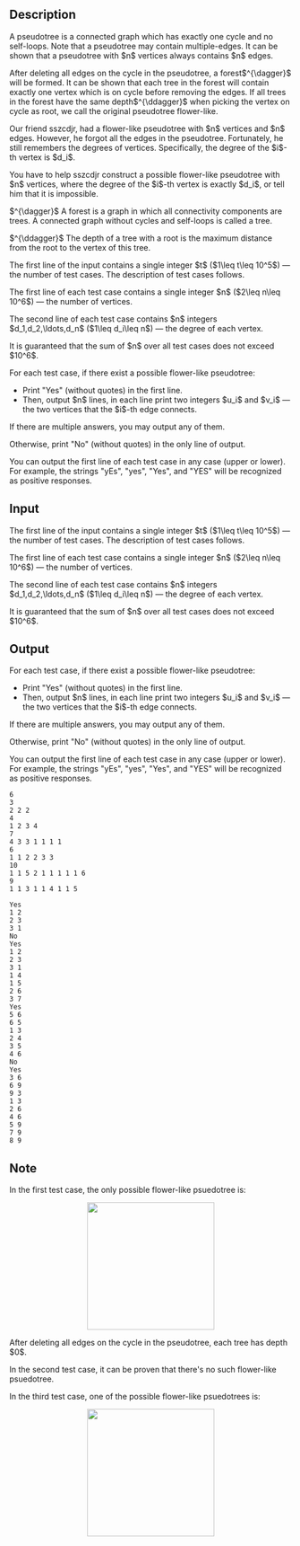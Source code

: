 ## Description

<div><p>A <span class="tex-font-style-it">pseudotree</span> is a connected graph which has <span class="tex-font-style-bf">exactly one</span> cycle and <span class="tex-font-style-bf">no</span> self-loops. Note that a pseudotree <span class="tex-font-style-bf">may contain multiple-edges</span>. It can be shown that a pseudotree with $n$ vertices always contains $n$ edges.</p><p>After deleting all edges on the cycle in the pseudotree, a forest$^{\dagger}$ will be formed. It can be shown that each tree in the forest will contain exactly one vertex which is on cycle before removing the edges. If all trees in the forest have the same depth$^{\ddagger}$ when picking the vertex on cycle as root, we call the original pseudotree <span class="tex-font-style-it">flower-like</span>.</p><p>Our friend sszcdjr, had a flower-like pseudotree with $n$ vertices and $n$ edges. However, he forgot all the edges in the pseudotree. Fortunately, he still remembers the degrees of vertices. Specifically, the degree of the $i$-th vertex is $d_i$.</p><p>You have to help sszcdjr construct a possible flower-like pseudotree with $n$ vertices, where the degree of the $i$-th vertex is <span class="tex-font-style-bf">exactly</span> $d_i$, or tell him that it is impossible.</p><p>$^{\dagger}$ A forest is a graph in which all connectivity components are trees. A connected graph without cycles and self-loops is called a tree.</p><p>$^{\ddagger}$ The depth of a tree with a root is the maximum distance from the root to the vertex of this tree.</p></div><div class="input-specification"><p>The first line of the input contains a single integer $t$ ($1\leq t\leq 10^5$) — the number of test cases. The description of test cases follows.</p><p>The first line of each test case contains a single integer $n$ ($2\leq n\leq 10^6$) — the number of vertices.</p><p>The second line of each test case contains $n$ integers $d_1,d_2,\ldots,d_n$ ($1\leq d_i\leq n$) — the degree of each vertex.</p><p>It is guaranteed that the sum of $n$ over all test cases does not exceed $10^6$.</p></div><div class="output-specification"><p>For each test case, if there exist a possible flower-like pseudotree:</p><ul> <li> Print "<span class="tex-font-style-tt">Yes</span>" (without quotes) in the first line. </li><li> Then, output $n$ lines, in each line print two integers $u_i$ and $v_i$ — the two vertices that the $i$-th edge connects. </li></ul><p>If there are multiple answers, you may output any of them.</p><p>Otherwise, print "<span class="tex-font-style-tt">No</span>" (without quotes) in the only line of output.</p><p>You can output the first line of each test case in any case (upper or lower). For example, the strings "<span class="tex-font-style-tt">yEs</span>", "<span class="tex-font-style-tt">yes</span>", "<span class="tex-font-style-tt">Yes</span>", and "<span class="tex-font-style-tt">YES</span>" will be recognized as positive responses.</p></div>

## Input

<p>The first line of the input contains a single integer $t$ ($1\leq t\leq 10^5$) — the number of test cases. The description of test cases follows.</p><p>The first line of each test case contains a single integer $n$ ($2\leq n\leq 10^6$) — the number of vertices.</p><p>The second line of each test case contains $n$ integers $d_1,d_2,\ldots,d_n$ ($1\leq d_i\leq n$) — the degree of each vertex.</p><p>It is guaranteed that the sum of $n$ over all test cases does not exceed $10^6$.</p>

## Output

<p>For each test case, if there exist a possible flower-like pseudotree:</p><ul> <li> Print "<span class="tex-font-style-tt">Yes</span>" (without quotes) in the first line. </li><li> Then, output $n$ lines, in each line print two integers $u_i$ and $v_i$ — the two vertices that the $i$-th edge connects. </li></ul><p>If there are multiple answers, you may output any of them.</p><p>Otherwise, print "<span class="tex-font-style-tt">No</span>" (without quotes) in the only line of output.</p><p>You can output the first line of each test case in any case (upper or lower). For example, the strings "<span class="tex-font-style-tt">yEs</span>", "<span class="tex-font-style-tt">yes</span>", "<span class="tex-font-style-tt">Yes</span>", and "<span class="tex-font-style-tt">YES</span>" will be recognized as positive responses.</p>





```input1|2,3,6,7,10,11
6
3
2 2 2
4
1 2 3 4
7
4 3 3 1 1 1 1
6
1 1 2 2 3 3
10
1 1 5 2 1 1 1 1 1 6
9
1 1 3 1 1 4 1 1 5
```




```output1
Yes
1 2
2 3
3 1
No
Yes
1 2
2 3
3 1
1 4
1 5
2 6
3 7
Yes
5 6
6 5
1 3
2 4
3 5
4 6
No
Yes
3 6
6 9
9 3
1 3
2 6
4 6
5 9
7 9
8 9
```



## Note

<p>In the first test case, the only possible flower-like psuedotree is:</p><center> <img class="tex-graphics" src="file://EZ9vfLGT.png" style="max-width: 100.0%;max-height: 100.0%;" width="227px"> </center><p>After deleting all edges on the cycle in the pseudotree, each tree has depth $0$.</p><p>In the second test case, it can be proven that there's no such flower-like psuedotree.</p><p>In the third test case, one of the possible flower-like psuedotrees is:</p><center> <img class="tex-graphics" src="file://f0JqgXwy.png" style="max-width: 100.0%;max-height: 100.0%;" width="227px"> </center>
